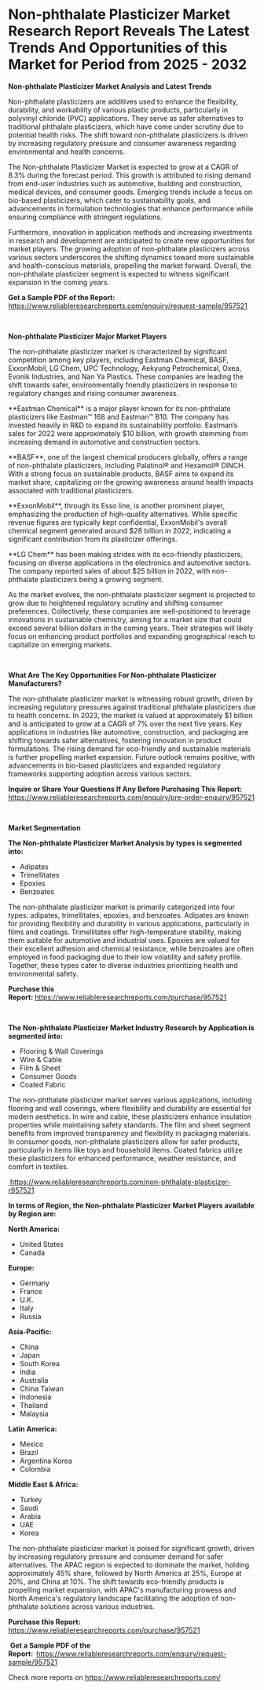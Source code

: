 <p><h1>Non-phthalate Plasticizer Market Research Report Reveals The Latest Trends And Opportunities of this Market for Period from 2025 - 2032</h1></p><p><strong>Non-phthalate Plasticizer Market Analysis and Latest Trends</strong></p>
<p><p>Non-phthalate plasticizers are additives used to enhance the flexibility, durability, and workability of various plastic products, particularly in polyvinyl chloride (PVC) applications. They serve as safer alternatives to traditional phthalate plasticizers, which have come under scrutiny due to potential health risks. The shift toward non-phthalate plasticizers is driven by increasing regulatory pressure and consumer awareness regarding environmental and health concerns.</p><p>The Non-phthalate Plasticizer Market is expected to grow at a CAGR of 8.3% during the forecast period. This growth is attributed to rising demand from end-user industries such as automotive, building and construction, medical devices, and consumer goods. Emerging trends include a focus on bio-based plasticizers, which cater to sustainability goals, and advancements in formulation technologies that enhance performance while ensuring compliance with stringent regulations.</p><p>Furthermore, innovation in application methods and increasing investments in research and development are anticipated to create new opportunities for market players. The growing adoption of non-phthalate plasticizers across various sectors underscores the shifting dynamics toward more sustainable and health-conscious materials, propelling the market forward. Overall, the non-phthalate plasticizer segment is expected to witness significant expansion in the coming years.</p></p>
<p><strong>Get a Sample PDF of the Report:&nbsp;</strong> <a href="https://www.reliableresearchreports.com/enquiry/request-sample/957521?utm_campaign=2098&utm_medium=2&utm_source=Github&utm_content=ia&utm_term=21032025&utm_id=non-phthalate-plasticizer">https://www.reliableresearchreports.com/enquiry/request-sample/957521</a></p>
<p>&nbsp;</p>
<p><strong>Non-phthalate Plasticizer Major Market Players</strong></p>
<p><p>The non-phthalate plasticizer market is characterized by significant competition among key players, including Eastman Chemical, BASF, ExxonMobil, LG Chem, UPC Technology, Aekyung Petrochemical, Oxea, Evonik Industries, and Nan Ya Plastics. These companies are leading the shift towards safer, environmentally friendly plasticizers in response to regulatory changes and rising consumer awareness.</p><p>**Eastman Chemical** is a major player known for its non-phthalate plasticizers like Eastman™ 168 and Eastman™ B10. The company has invested heavily in R&D to expand its sustainability portfolio. Eastman’s sales for 2022 were approximately $10 billion, with growth stemming from increasing demand in automotive and construction sectors.</p><p>**BASF**, one of the largest chemical producers globally, offers a range of non-phthalate plasticizers, including Palatinol® and Hexamoll® DINCH. With a strong focus on sustainable products, BASF aims to expand its market share, capitalizing on the growing awareness around health impacts associated with traditional plasticizers.</p><p>**ExxonMobil**, through its Esso line, is another prominent player, emphasizing the production of high-quality alternatives. While specific revenue figures are typically kept confidential, ExxonMobil's overall chemical segment generated around $28 billion in 2022, indicating a significant contribution from its plasticizer offerings.</p><p>**LG Chem** has been making strides with its eco-friendly plasticizers, focusing on diverse applications in the electronics and automotive sectors. The company reported sales of about $25 billion in 2022, with non-phthalate plasticizers being a growing segment.</p><p>As the market evolves, the non-phthalate plasticizer segment is projected to grow due to heightened regulatory scrutiny and shifting consumer preferences. Collectively, these companies are well-positioned to leverage innovations in sustainable chemistry, aiming for a market size that could exceed several billion dollars in the coming years. Their strategies will likely focus on enhancing product portfolios and expanding geographical reach to capitalize on emerging markets.</p></p>
<p>&nbsp;</p>
<p><strong>What Are The Key Opportunities For Non-phthalate Plasticizer Manufacturers?</strong></p>
<p><p>The non-phthalate plasticizer market is witnessing robust growth, driven by increasing regulatory pressures against traditional phthalate plasticizers due to health concerns. In 2023, the market is valued at approximately $1 billion and is anticipated to grow at a CAGR of 7% over the next five years. Key applications in industries like automotive, construction, and packaging are shifting towards safer alternatives, fostering innovation in product formulations. The rising demand for eco-friendly and sustainable materials is further propelling market expansion. Future outlook remains positive, with advancements in bio-based plasticizers and expanded regulatory frameworks supporting adoption across various sectors.</p></p>
<p><strong>Inquire or Share Your Questions If Any Before Purchasing This Report:</strong> <a href="https://www.reliableresearchreports.com/enquiry/pre-order-enquiry/957521?utm_campaign=2098&utm_medium=2&utm_source=Github&utm_content=ia&utm_term=21032025&utm_id=non-phthalate-plasticizer">https://www.reliableresearchreports.com/enquiry/pre-order-enquiry/957521</a></p>
<p>&nbsp;</p>
<p><strong>Market Segmentation</strong></p>
<p><strong>The Non-phthalate Plasticizer Market Analysis by types is segmented into:</strong></p>
<p><ul><li>Adipates</li><li>Trimellitates</li><li>Epoxies</li><li>Benzoates</li></ul></p>
<p><p>The non-phthalate plasticizer market is primarily categorized into four types: adipates, trimellitates, epoxies, and benzoates. Adipates are known for providing flexibility and durability in various applications, particularly in films and coatings. Trimellitates offer high-temperature stability, making them suitable for automotive and industrial uses. Epoxies are valued for their excellent adhesion and chemical resistance, while benzoates are often employed in food packaging due to their low volatility and safety profile. Together, these types cater to diverse industries prioritizing health and environmental safety.</p></p>
<p><strong>Purchase this Report:&nbsp;</strong><a href="https://www.reliableresearchreports.com/purchase/957521?utm_campaign=2098&utm_medium=2&utm_source=Github&utm_content=ia&utm_term=21032025&utm_id=non-phthalate-plasticizer">https://www.reliableresearchreports.com/purchase/957521</a></p>
<p>&nbsp;</p>
<p><strong>The Non-phthalate Plasticizer Market Industry Research by Application is segmented into:</strong></p>
<p><ul><li>Flooring & Wall Coverings</li><li>Wire & Cable</li><li>Film & Sheet</li><li>Consumer Goods</li><li>Coated Fabric</li></ul></p>
<p><p>The non-phthalate plasticizer market serves various applications, including flooring and wall coverings, where flexibility and durability are essential for modern aesthetics. In wire and cable, these plasticizers enhance insulation properties while maintaining safety standards. The film and sheet segment benefits from improved transparency and flexibility in packaging materials. In consumer goods, non-phthalate plasticizers allow for safer products, particularly in items like toys and household items. Coated fabrics utilize these plasticizers for enhanced performance, weather resistance, and comfort in textiles.</p></p>
<p><a href="https://www.reliableresearchreports.com/non-phthalate-plasticizer-r957521?utm_campaign=2098&utm_medium=2&utm_source=Github&utm_content=ia&utm_term=21032025&utm_id=non-phthalate-plasticizer">&nbsp;https://www.reliableresearchreports.com/non-phthalate-plasticizer-r957521</a></p>
<p><strong>In terms of Region, the Non-phthalate Plasticizer Market Players available by Region are:</strong></p>
<p>
    <p> <strong> North America: </strong>
        <ul>
            <li>United States</li>
            <li>Canada</li>
        </ul>
        </p> 
    <p> <strong> Europe: </strong>
        <ul>
            <li>Germany</li>
            <li>France</li>
            <li>U.K.</li>
            <li>Italy</li>
            <li>Russia</li>
        </ul>
        </p> 
    <p> <strong> Asia-Pacific: </strong>
        <ul>
            <li>China</li>
            <li>Japan</li>
            <li>South Korea</li>
            <li>India</li>
            <li>Australia</li>
            <li>China Taiwan</li>
            <li>Indonesia</li>
            <li>Thailand</li>
            <li>Malaysia</li>
        </ul>
        </p> 
    <p> <strong> Latin America: </strong>
        <ul>
            <li>Mexico</li>
            <li>Brazil</li>
            <li>Argentina Korea</li>
            <li>Colombia</li>
        </ul>
        </p> 
    <p> <strong> Middle East & Africa: </strong>
        <ul>
            <li>Turkey</li>
            <li>Saudi</li>
            <li>Arabia</li>
            <li>UAE</li>
            <li>Korea</li>
        </ul>
    </p>
    </p>
<p><p>The non-phthalate plasticizer market is poised for significant growth, driven by increasing regulatory pressure and consumer demand for safer alternatives. The APAC region is expected to dominate the market, holding approximately 45% share, followed by North America at 25%, Europe at 20%, and China at 10%. The shift towards eco-friendly products is propelling market expansion, with APAC's manufacturing prowess and North America's regulatory landscape facilitating the adoption of non-phthalate solutions across various industries.</p></p>
<p><strong>Purchase this Report: </strong><a href="https://www.reliableresearchreports.com/purchase/957521?utm_campaign=2098&utm_medium=2&utm_source=Github&utm_content=ia&utm_term=21032025&utm_id=non-phthalate-plasticizer">https://www.reliableresearchreports.com/purchase/957521</a></p>
<p>&nbsp;<strong>Get a Sample PDF of the Report:&nbsp;&nbsp;</strong><a href="https://www.reliableresearchreports.com/enquiry/request-sample/957521?utm_campaign=2098&utm_medium=2&utm_source=Github&utm_content=ia&utm_term=21032025&utm_id=non-phthalate-plasticizer">https://www.reliableresearchreports.com/enquiry/request-sample/957521</a></p>
<p><strong></strong></p>
<p>Check more reports on <a href="https://www.reliableresearchreports.com/?utm_campaign=2098&utm_medium=2&utm_source=Github&utm_content=ia&utm_term=21032025&utm_id=non-phthalate-plasticizer">https://www.reliableresearchreports.com/</a></p>